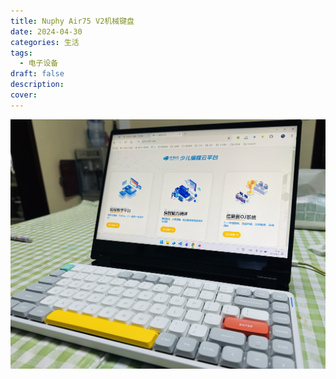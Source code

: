 ```yaml
---
title: Nuphy Air75 V2机械键盘
date: 2024-04-30
categories: 生活
tags:
  - 电子设备
draft: false
description: 
cover:
---
```


![](../images/nuphyair75v2.jpg)

